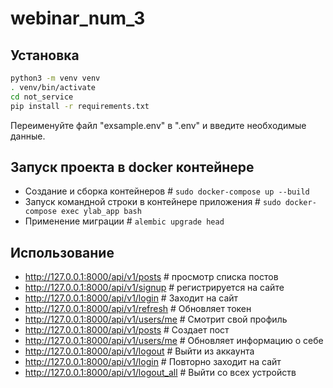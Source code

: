 # webinar_num_3

## Установка
```bash
python3 -m venv venv
. venv/bin/activate
cd not_service
pip install -r requirements.txt
```
Переименуйте файл "exsample.env" в ".env" и введите необходимые данные.


## Запуск проекта в docker контейнере

* Создание и сборка контейнеров # ```sudo docker-compose up --build```
* Запуск командной строки в контейнере приложения # ```sudo docker-compose exec ylab_app bash```
* Применение миграции # ```alembic upgrade head```


## Использование
* http://127.0.0.1:8000/api/v1/posts # просмотр списка постов
* http://127.0.0.1:8000/api/v1/signup # регистрируется на сайте
* http://127.0.0.1:8000/api/v1/login # Заходит на сайт
* http://127.0.0.1:8000/api/v1/refresh # Обновляет токен
* http://127.0.0.1:8000/api/v1/users/me # Смотрит свой профиль
* http://127.0.0.1:8000/api/v1/posts # Создает пост
* http://127.0.0.1:8000/api/v1/users/me # Обновляет информацию о себе
* http://127.0.0.1:8000/api/v1/logout # Выйти из аккаунта
* http://127.0.0.1:8000/api/v1/login # Повторно заходит на сайт
* http://127.0.0.1:8000/api/v1/logout_all # Выйти со всех устройств
